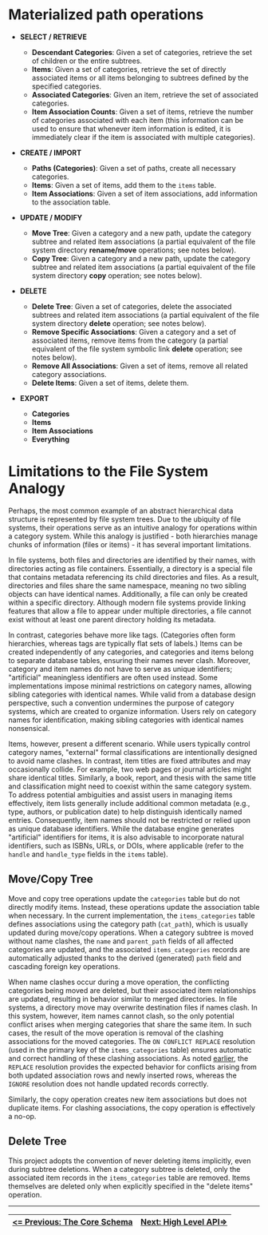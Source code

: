 # Materialized path operations

- **SELECT / RETRIEVE**
  - **Descendant Categories**: Given a set of categories, retrieve the set of children or the entire subtrees.
  - **Items**: Given a set of categories, retrieve the set of directly associated items or all items belonging to subtrees defined by the specified categories.
  - **Associated Categories**: Given an item, retrieve the set of associated categories.
  - **Item Association Counts**: Given a set of items, retrieve the number of categories associated with each item (this information can be used to ensure that whenever item information is edited, it is immediately clear if the item is associated with multiple categories).

- **CREATE / IMPORT**
  - **Paths (Categories)**: Given a set of paths, create all necessary categories.
  - **Items**: Given a set of items, add them to the `items` table.
  - **Item Associations**: Given a set of item associations, add information to the association table.

- **UPDATE / MODIFY**
  - **Move Tree**: Given a category and a new path, update the category subtree and related item associations (a partial equivalent of the file system directory **rename/move** operations; see notes below).
  - **Copy Tree**: Given a category and a new path, update the category subtree and related item associations (a partial equivalent of the file system directory **copy** operation; see notes below).

- **DELETE**
  - **Delete Tree**: Given a set of categories, delete the associated subtrees and related item associations (a partial equivalent of the file system directory **delete** operation; see notes below).
  - **Remove Specific Associations**: Given a category and a set of associated items, remove items from the category (a partial equivalent of the file system symbolic link **delete** operation; see notes below).
  - **Remove All Associations**: Given a set of items, remove all related category associations.
  - **Delete Items**: Given a set of items, delete them.

- **EXPORT**
  - **Categories**
  - **Items**
  - **Item Associations**
  - **Everything**

# Limitations to the File System Analogy

Perhaps, the most common example of an abstract hierarchical data structure is represented by file system trees. Due to the ubiquity of file systems, their operations serve as an intuitive analogy for operations within a category system. While this analogy is justified - both hierarchies manage chunks of information (files or items) - it has several important limitations.

In file systems, both files and directories are identified by their names, with directories acting as file containers. Essentially, a directory is a special file that contains metadata referencing its child directories and files. As a result, directories and files share the same namespace, meaning no two sibling objects can have identical names. Additionally, a file can only be created within a specific directory. Although modern file systems provide linking features that allow a file to appear under multiple directories, a file cannot exist without at least one parent directory holding its metadata.

In contrast, categories behave more like tags. (Categories often form hierarchies, whereas tags are typically flat sets of labels.) Items can be created independently of any categories, and categories and items belong to separate database tables, ensuring their names never clash. Moreover, category and item names do not have to serve as unique identifiers; "artificial" meaningless identifiers are often used instead. Some implementations impose minimal restrictions on category names, allowing sibling categories with identical names. While valid from a database design perspective, such a convention undermines the purpose of category systems, which are created to organize information. Users rely on category names for identification, making sibling categories with identical names nonsensical.

Items, however, present a different scenario. While users typically control category names, "external" formal classifications are intentionally designed to avoid name clashes. In contrast, item titles are fixed attributes and may occasionally collide. For example, two web pages or journal articles might share identical titles. Similarly, a book, report, and thesis with the same title and classification might need to coexist within the same category system. To address potential ambiguities and assist users in managing items effectively, item lists generally include additional common metadata (e.g., type, authors, or publication date) to help distinguish identically named entries. Consequently, item names should not be restricted or relied upon as unique database identifiers. While the database engine generates "artificial" identifiers for items, it is also advisable to incorporate natural identifiers, such as ISBNs, URLs, or DOIs, where applicable (refer to the `handle` and `handle_type` fields in the `items` table).

## Move/Copy Tree

Move and copy tree operations update the `categories` table but do not directly modify items. Instead, these operations update the association table when necessary. In the current implementation, the `items_categories` table defines associations using the category path (`cat_path`), which is usually updated during move/copy operations. When a category subtree is moved without name clashes, the `name` and `parent_path` fields of all affected categories are updated, and the associated `items_categories` records are automatically adjusted thanks to the derived (generated) `path` field and cascading foreign key operations.

When name clashes occur during a move operation, the conflicting categories being moved are deleted, but their associated item relationships are updated, resulting in behavior similar to merged directories. In file systems, a directory move may overwrite destination files if names clash. In this system, however, item names cannot clash, so the only potential conflict arises when merging categories that share the same item. In such cases, the result of the move operation is removal of the clashing associations for the moved categories. The `ON CONFLICT REPLACE` resolution (used in the primary key of the `items_categories` table) ensures automatic and correct handling of these clashing associations. As noted [earlier][CoreSchema], the `REPLACE` resolution provides the expected behavior for conflicts arising from both updated association rows and newly inserted rows, whereas the `IGNORE` resolution does not handle updated records correctly.

Similarly, the copy operation creates new item associations but does not duplicate items. For clashing associations, the copy operation is effectively a no-op.

## Delete Tree

This project adopts the convention of never deleting items implicitly, even during subtree deletions. When a category subtree is deleted, only the associated item records in the `items_categories` table are removed. Items themselves are deleted only when explicitly specified in the "delete items" operation.


---

| [**<= Previous: The Core Schema**][CoreSchema] | [**Next: High Level API=>**][HighLevelAPI] |
| ---------------------------------------------- | ------------------------------------------ |


<!-- References -->

[CoreSchema]: https://github.com/pchemguy/SQLiteMP/blob/main/sqlitemp/docs/CoreSchema.md
[HighLevelAPI]: https://github.com/pchemguy/SQLiteMP/blob/main/sqlitemp/docs/HighLevelAPI.md